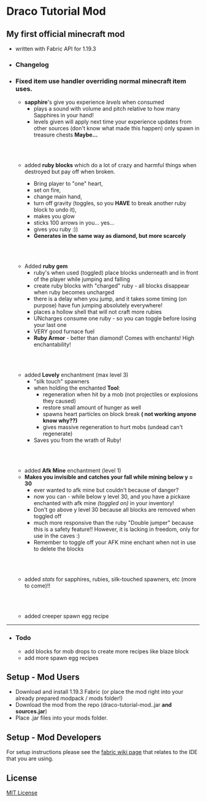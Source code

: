 # Draco Tutorial Mod 

## My first official minecraft mod 
- written with Fabric API for 1.19.3

- ### Changelog

- ### Fixed item use handler overriding normal minecraft item uses.

  - **sapphire**'s give you experience *levels* when consumed
    - plays a sound with volume and pitch relative to how many Sapphires in your hand! 
    - levels given will apply next time your experience updates from other sources (don't know what made this happen)
    only spawn in treasure chests **Maybe...**
  
  <br><br>

  - added **ruby blocks** which do a lot of crazy and harmful things when destroyed but pay off when broken.
  
    - Bring player to "one" heart, 
    - set on fire, 
    - change main hand, 
    - turn off gravity (toggles, so you **HAVE** to 
    break another ruby block to undo it), 
    - makes you glow
    - sticks 100 arrows in you... yes...
    - gives you ruby :))
    - **Generates in the same way as diamond, but more scarcely**
    
  <br><br>
  
  - Added **ruby gem**
    - ruby's when used (toggled) place blocks underneath and in front of the player while jumping and falling
    - create ruby blocks with "charged" ruby - all blocks disappear when ruby becomes uncharged
    - there is a delay when you jump, and it takes some timing (on purpose) have fun jumping absolutely everywhere!
    - places a hollow shell that will not craft more rubies
    - UNcharges consume one ruby - so you can toggle before losing your last one
    - VERY good furnace fuel
    - **Ruby Armor** - better than diamond! Comes with enchants! High enchantability!
    
  <br><br>
  
  - added **Lovely** enchantment (max level 3)
    - "silk touch" spawners 
    - when holding the enchanted **Tool**:
      - regeneration when hit by a mob (not projectiles or explosions they caused)
      - restore small amount of hunger as well
      - spawns heart particles on block break **( not working anyone know why??)**
      - gives massive regeneration to hurt mobs (undead can't regenerate)
    - Saves you from the wrath of Ruby!
  
  <br><br>
  
  - added **Afk Mine** enchantment (level 1)
  - **Makes you invisible and catches your fall while mining below y = 30**
    - ever wanted to afk mine but couldn't because of danger?
    - now you can - while below y level 30, and you have a pickaxe enchanted with afk mine 
    *(toggled on)* in your inventory!
    - Don't go above y level 30 because all blocks are removed when toggled off
    - much more responsive than the ruby "Double jumper" because this is a safety feature!!
    However, it is lacking in freedom, only for use in the caves :)
    - Remember to toggle off your AFK mine enchant when not in use to delete the blocks

  <br><br>

  - added *stats* for sapphires, rubies, silk-touched spawners, etc (more to come)!!

  <br><br>

  - added creeper spawn egg recipe

<hr>

- ### Todo
  - add blocks for mob drops to create more recipes like blaze block
  - add more spawn egg recipes 

## Setup - Mod Users 

- Download and install 1.19.3 Fabric (or place the mod right into your already prepared modpack / mods folder!)
- Download the mod from the repo (draco-tutorial-mod.<version>.jar **and sources.jar**)
- Place .jar files into your mods folder.


## Setup - Mod Developers

For setup instructions please see the [fabric wiki page](https://fabricmc.net/wiki/tutorial:setup) that relates to the IDE that you are using.

## License

[MIT License](./LICENSE)